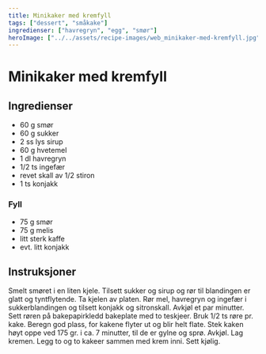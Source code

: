 ```yaml
---
title: Minikaker med kremfyll
tags: ["dessert", "småkake"]
ingredienser: ["havregryn", "egg", "smør"]
heroImage: ["../../assets/recipe-images/web_minikaker-med-kremfyll.jpg"]
---
```


# Minikaker med kremfyll

## Ingredienser

- 60 g smør
- 60 g sukker
- 2 ss lys sirup
- 60 g hvetemel
- 1 dl havregryn
- 1/2 ts ingefær
- revet skall av 1/2 stiron
- 1 ts konjakk

### Fyll

- 75 g smør
- 75 g melis
- litt sterk kaffe
- evt. litt konjakk

## Instruksjoner

Smelt smøret i en liten kjele. Tilsett sukker og sirup og rør til blandingen er glatt og tyntflytende. Ta kjelen av platen. Rør mel, havregryn og ingefær i sukkerblandingen og tilsett konjakk og sitronskall. Avkjøl et par minutter. Sett røren på bakepapirkledd bakeplate med to teskjeer. Bruk 1/2 ts røre pr. kake. Beregn god plass, for kakene flyter ut og blir helt flate. Stek kaken høyt oppe ved 175 gr. i ca. 7 minutter, til de er gylne og sprø. Avkjøl. Lag kremen. Legg to og to kakeer sammen med krem inni. Sett kjølig.
